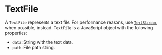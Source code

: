 # TextFile

A `TextFile` represents a text file. For performance reasons, use [`TextStream`](./TextStream.html), when possible, instead. `TextFile` is a JavaScript object with the following properties:

- `data`: String with the text data.
- `path`: File path string.
